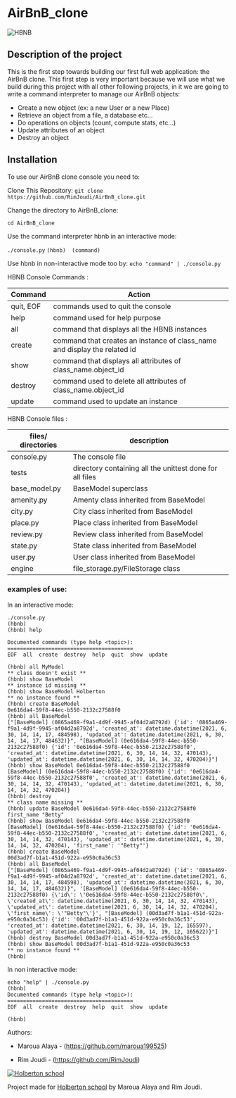 # AirBnB_clone

![HBNB](https://holbertonintranet.s3.amazonaws.com/uploads/medias/2018/6/65f4a1dd9c51265f49d0.png?X-Amz-Algorithm=AWS4-HMAC-SHA256&X-Amz-Credential=AKIARDDGGGOUWMNL5ANN%2F20210630%2Fus-east-1%2Fs3%2Faws4_request&X-Amz-Date=20210630T215956Z&X-Amz-Expires=86400&X-Amz-SignedHeaders=host&X-Amz-Signature=0f8b0a55f58ce30f597c9355e095fda6d1eed045c9a25e3015a7c8f5e54206a0)

## Description of the project

This is the first step towards building our first full web application: the AirBnB clone.
This first step is very important because we will use what we build during this project with all other following projects, in it we are going to write a command interpreter to manage our AirBnB objects:

  *  Create a new object (ex: a new User or a new Place)
  *  Retrieve an object from a file, a database etc…
   * Do operations on objects (count, compute stats, etc…)
   * Update attributes of an object
   * Destroy an object



## Installation

To use our AirBnB clone console you need to:

Clone This Repository:
```git clone https://github.com/RimJoudi/AirBnB_clone.git```

Change the directory to AirBnB_clone:

```cd AirBnB_clone```

Use  the command interpreter hbnb in an interactive mode:

`
./console.py
`
`
  (hbnb)  (command)
`

Use hbnb in non-interactive mode too by:
`echo "command" | ./console.py`


HBNB Console Commands :

|   Command|   Action|
| ------------ | ------------ |
|   quit, EOF |  commands used  to quit the console |
|   help|  command used for help purpose |
|   all|  command that displays all the HBNB instances |
|   create|  command that creates an instance of class_name and display the related id |
|   show |  command that displays all attributes of class_name.object_id |
|   destroy|  command used to delete all attributes of class_name.object_id |
|   update|  command used to update an instance|

HBNB Console files :

|files/ directories|     description|
| ------------ | ------------ |
| console.py |  The console file |
| tests| directory containing all the unittest done for all files|
|base_model.py|  BaseModel superclass |
| amenity.py  | Amenty class inherited from BaseModel  |
| city.py |   City class inherited from BaseModel|
| place.py  |   Place class inherited from BaseModel|
| review.py  |   Review class inherited from BaseModel|
| state.py  | State  class inherited from BaseModel |
| user.py |   User class inherited from BaseModel|
|  engine| file_storage.py/FileStorage class|

### examples of use:
In an interactive mode:
```
./console.py
(hbnb) 
(hbnb) help

Documented commands (type help <topic>):
========================================
EOF  all  create  destroy  help  quit  show  update

(hbnb) all MyModel
** class doesn't exist **
(hbnb) show BaseModel
** instance id missing **
(hbnb) show BaseModel Holberton
** no instance found **
(hbnb) create BaseModel
0e616da4-59f8-44ec-b550-2132c27588f0
(hbnb) all BaseModel
["[BaseModel] (0865a469-f9a1-4d9f-9945-af04d2a8792d) {'id': '0865a469-f9a1-4d9f-9945-af04d2a8792d', 'created_at': datetime.datetime(2021, 6, 30, 14, 14, 17, 484598), 'updated_at': datetime.datetime(2021, 6, 30, 14, 14, 17, 484632)}", "[BaseModel] (0e616da4-59f8-44ec-b550-2132c27588f0) {'id': '0e616da4-59f8-44ec-b550-2132c27588f0', 'created_at': datetime.datetime(2021, 6, 30, 14, 14, 32, 470143), 'updated_at': datetime.datetime(2021, 6, 30, 14, 14, 32, 470204)}"]
(hbnb) show BaseModel 0e616da4-59f8-44ec-b550-2132c27588f0
[BaseModel] (0e616da4-59f8-44ec-b550-2132c27588f0) {'id': '0e616da4-59f8-44ec-b550-2132c27588f0', 'created_at': datetime.datetime(2021, 6, 30, 14, 14, 32, 470143), 'updated_at': datetime.datetime(2021, 6, 30, 14, 14, 32, 470204)}
(hbnb) destroy
** class name missing **
(hbnb) update BaseModel 0e616da4-59f8-44ec-b550-2132c27588f0 first_name "Betty"
(hbnb) show BaseModel 0e616da4-59f8-44ec-b550-2132c27588f0
[BaseModel] (0e616da4-59f8-44ec-b550-2132c27588f0) {'id': '0e616da4-59f8-44ec-b550-2132c27588f0', 'created_at': datetime.datetime(2021, 6, 30, 14, 14, 32, 470143), 'updated_at': datetime.datetime(2021, 6, 30, 14, 14, 32, 470204), 'first_name': '"Betty"'}
(hbnb) create BaseModel
00d3ad7f-b1a1-451d-922a-e950c0a36c53
(hbnb) all BaseModel
["[BaseModel] (0865a469-f9a1-4d9f-9945-af04d2a8792d) {'id': '0865a469-f9a1-4d9f-9945-af04d2a8792d', 'created_at': datetime.datetime(2021, 6, 30, 14, 14, 17, 484598), 'updated_at': datetime.datetime(2021, 6, 30, 14, 14, 17, 484632)}", '[BaseModel] (0e616da4-59f8-44ec-b550-2132c27588f0) {\'id\': \'0e616da4-59f8-44ec-b550-2132c27588f0\', \'created_at\': datetime.datetime(2021, 6, 30, 14, 14, 32, 470143), \'updated_at\': datetime.datetime(2021, 6, 30, 14, 14, 32, 470204), \'first_name\': \'"Betty"\'}', "[BaseModel] (00d3ad7f-b1a1-451d-922a-e950c0a36c53) {'id': '00d3ad7f-b1a1-451d-922a-e950c0a36c53', 'created_at': datetime.datetime(2021, 6, 30, 14, 19, 12, 165597), 'updated_at': datetime.datetime(2021, 6, 30, 14, 19, 12, 165622)}"]
(hbnb) destroy BaseModel 00d3ad7f-b1a1-451d-922a-e950c0a36c53
(hbnb) show BaseModel 00d3ad7f-b1a1-451d-922a-e950c0a36c53
** no instance found **
(hbnb) 

```

In non interactive mode:
```
echo "help" | ./console.py
(hbnb) 
Documented commands (type help <topic>):
========================================
EOF  all  create  destroy  help  quit  show  update

(hbnb)
```

Authors:

*  Maroua Alaya - (https://github.com/maroua199525)

* Rim Joudi - (https://github.com/RimJoudi)


[![Holberton school](https://camo.githubusercontent.com/c274b9dc7dcbfd7bb13147323147538ce07d3087ec7fb859f4a4ef658281e0cb/68747470733a2f2f656e637279707465642d74626e302e677374617469632e636f6d2f696d616765733f713d74626e3a414e643947635438673843767177395a375278394948477139674b596e65654d3155345f4b76554e54656143426b58324c35704645334968772d35754e4773397850536d5562356b584126757371703d434155 "Holberton school")](https://www.holbertonschool.com/tn/en/ "Holberton school")


Project made for [Holberton school](https://www.holbertonschool.com/tn/en/ "Holberton school") by Maroua Alaya and Rim Joudi.
